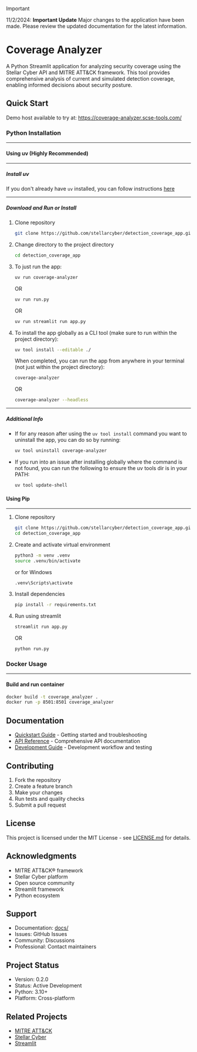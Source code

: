 > [!IMPORTANT]  
> 11/2/2024: **Important Update**
> Major changes to the application have been made. Please review the updated documentation for the latest information.

# Coverage Analyzer

A Python Streamlit application for analyzing security coverage using the Stellar Cyber API and MITRE ATT&CK framework. This tool provides comprehensive analysis of current and simulated detection coverage, enabling informed decisions about security posture.

## Quick Start

Demo host available to try at: https://coverage-analyzer.scse-tools.com/

### Python Installation

---

#### Using uv (Highly Recommended)

---

##### Install uv

If you don't already have `uv` installed, you can follow instructions [here](https://docs.astral.sh/uv/getting-started/installation/)

---

##### Download and Run or Install

1. Clone repository

   ```bash
   git clone https://github.com/stellarcyber/detection_coverage_app.git
   ```

2. Change directory to the project directory

   ```bash
   cd detection_coverage_app
   ```

3. To just run the app:

   ```bash
   uv run coverage-analyzer
   ```

   OR

   ```bash
   uv run run.py
   ```

   OR

   ```bash
   uv run streamlit run app.py
   ```

4. To install the app globally as a CLI tool (make sure to run within the project directory):
   ```bash
   uv tool install --editable ./
   ```
   When completed, you can run the app from anywhere in your terminal (not just within the project directory):
   ```bash
   coverage-analyzer
   ```
   OR
   ```bash
   coverage-analyzer --headless
   ```

---

##### Additional Info

- If for any reason after using the `uv tool install` command you want to uninstall the app, you can do so by running:

  ```bash
  uv tool uninstall coverage-analyzer
  ```

- If you run into an issue after installing globally where the command is not found, you can run the following to ensure the uv tools dir is in your PATH:
  ```bash
  uv tool update-shell
  ```

#### Using Pip

---

1. Clone repository

   ```bash
   git clone https://github.com/stellarcyber/detection_coverage_app.git
   cd detection_coverage_app
   ```

2. Create and activate virtual environment

   ```bash
   python3 -m venv .venv
   source .venv/bin/activate
   ```

   or for Windows

   ```bash
   .venv\Scripts\activate
   ```

3. Install dependencies

   ```bash
   pip install -r requirements.txt
   ```

4. Run using streamlit
   ```bash
   streamlit run app.py
   ```
   OR
   ```bash
   python run.py
   ```

### Docker Usage

---

#### Build and run container

```bash
docker build -t coverage_analyzer .
docker run -p 8501:8501 coverage_analyzer
```

## Documentation

- [Quickstart Guide](docs/index.md) - Getting started and troubleshooting
- [API Reference](docs/api.md) - Comprehensive API documentation
- [Development Guide](docs/development.md) - Development workflow and testing

## Contributing

1. Fork the repository
2. Create a feature branch
3. Make your changes
4. Run tests and quality checks
5. Submit a pull request

## License

This project is licensed under the MIT License - see [LICENSE.md](LICENSE.md) for details.

## Acknowledgments

- MITRE ATT&CK® framework
- Stellar Cyber platform
- Open source community
- Streamlit framework
- Python ecosystem

## Support

- Documentation: [docs/](docs/)
- Issues: GitHub Issues
- Community: Discussions
- Professional: Contact maintainers

## Project Status

- Version: 0.2.0
- Status: Active Development
- Python: 3.10+
- Platform: Cross-platform

## Related Projects

- [MITRE ATT&CK](https://attack.mitre.org/)
- [Stellar Cyber](https://stellarcyber.ai/)
- [Streamlit](https://streamlit.io/)
